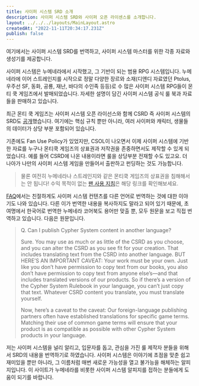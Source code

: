 ```yaml
---
title: 사이퍼 시스템 SRD 소개
description: 사이퍼 시스템 SRD와 사이퍼 오픈 라이센스를 소개합니다.
layout: ../../../layouts/MainLayout.astro
createdAt: "2022-11-11T20:34:17.231Z"
publish: false
---
```


여기에서는 사이퍼 시스템 SRD를 번역하고, 사이퍼 시스템 마스터를 위한 각종 자료와 생성기를 제공합니다.

사이퍼 시스템은 누메네라에서 시작했고, 그 기반이 되는 범용 RPG 시스템입니다. 누메네라에 이어 스트레인지를 시작으로 정말 다양한 장르와 소재(디앤디 자료였던 Ptolus, 우주선 SF, 동화, 공룡, 재난, 바다의 수인족 등등)로 수 많은 사이퍼 시스템 RPG들이 몬티 쿡 게임즈에서 발매되었습니다. 자세한 설명이 담긴 사이퍼 시스템 공식 룰 북과 자료들을 판매하고 있습니다.

최근 몬티 쿡 게임즈는 사이퍼 시스템 오픈 라이선스와 함께 CSRD 즉 사이퍼 시스템의 SRD도 [공개](https://csol.montecookgames.com/)했습니다. 여기에는 핵심 규칙 뿐만 아니라, 여러 사이퍼와 캐릭터, 생물들의 데이터가 상당 부분 포함되어 있습니다.

기존에도 Fan Use Policy가 있었지만, CSOL이 나오면서 이제 사이퍼 시스템에 기반한 자료를 누구나 몬티쿡 게임즈의 상표권과 저작권을 존중하면서도 제작할 수 있게 되었습니다. 예를 들어 CSRD에 나온 내용이라면 룰을 상당부분 전재할 수도 있고요. 더 나아가 나만의 사이퍼 시스템 게임을 만들어서 출판하고 펀딩하는 것도 가능합니다.

> 물론 여전히 누메네라나 스트레인지와 같은 몬티쿡 게임즈의 상표권을 침해해서는 안 됩니다! 수익 목적이 없는 [팬 사용 지침](https://www.montecookgames.com/fan-support/fan-use-policy/)은 해당 링크를 확인해보세요. 

[FAQ](https://csol.montecookgames.com/faq/)에서는 친절하게도 사이퍼 시스템 컨텐츠를 다른 언어로 번역하는 것에 대한 이야기도 나와 있습니다. 다른 이가 번역한 내용을 복사하지도 말라고 되어 있기 때문에, 초여명에서 한국어로 번역한 누메네라 코어북도 용어만 맞출 뿐, 모두 원문을 보고 직접 번역하고 있습니다. 다음은 원문입니다.

> Q. Can I publish Cypher System content in another language?
> 
> Sure. You may use as much or as little of the CSRD as you choose, and you can alter the CSRD as you see fit for your creation. That includes translating text from the CSRD into another language. BUT HERE’S AN IMPORTANT CAVEAT: Your work must be your own. Just like you don’t have permission to copy text from our books, you also don’t have permission to copy text from anyone else’s—and that includes translated versions of our products. So if there’s a version of the Cypher System Rulebook in your language, you can’t just copy that text. Whatever CSRD content you translate, you must translate yourself.
> 
> Now, here’s a caveat to the caveat: Our foreign-language publishing partners often have established translations for specific game terms. Matching their use of common game terms will ensure that your product is as compatible as possible with other Cypher System products in your language.

저는 사이퍼 시스템을 널리 알리고, 입문자를 돕고, 관심을 가진 룰 제작자 분들을 위해서 SRD의 내용을 번역하기로 하였습니다. 사이퍼 시스템은 이야기에 초점을 맞춘 쉽고 재미있을 뿐만 아니라, 그 이름처럼 매번 새로운 가능성을 열고 불가능을 해체하는 알피지입니다. 이 사이트가 누메네라를 비롯한 사이퍼 시스템 알피지를 접하는 분들에게 도움이 되기를 바랍니다.